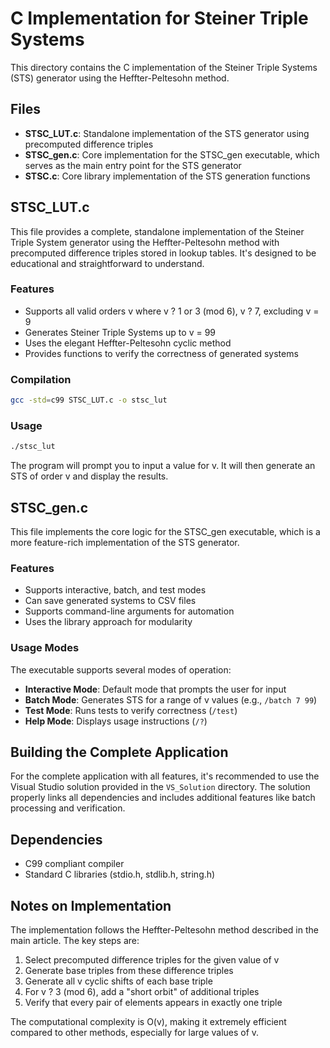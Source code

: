 # C Implementation for Steiner Triple Systems

This directory contains the C implementation of the Steiner Triple Systems (STS) generator using the Heffter-Peltesohn method.

## Files

- **STSC_LUT.c**: Standalone implementation of the STS generator using precomputed difference triples
- **STSC_gen.c**: Core implementation for the STSC_gen executable, which serves as the main entry point for the STS generator
- **STSC.c**: Core library implementation of the STS generation functions

## STSC_LUT.c

This file provides a complete, standalone implementation of the Steiner Triple System generator using the Heffter-Peltesohn method with precomputed difference triples stored in lookup tables. It's designed to be educational and straightforward to understand.

### Features

- Supports all valid orders v where v ? 1 or 3 (mod 6), v ? 7, excluding v = 9
- Generates Steiner Triple Systems up to v = 99
- Uses the elegant Heffter-Peltesohn cyclic method
- Provides functions to verify the correctness of generated systems

### Compilation

```bash
gcc -std=c99 STSC_LUT.c -o stsc_lut
```

### Usage

```bash
./stsc_lut
```

The program will prompt you to input a value for v. It will then generate an STS of order v and display the results.

## STSC_gen.c

This file implements the core logic for the STSC_gen executable, which is a more feature-rich implementation of the STS generator.

### Features

- Supports interactive, batch, and test modes
- Can save generated systems to CSV files
- Supports command-line arguments for automation
- Uses the library approach for modularity

### Usage Modes

The executable supports several modes of operation:

- **Interactive Mode**: Default mode that prompts the user for input
- **Batch Mode**: Generates STS for a range of v values (e.g., `/batch 7 99`)
- **Test Mode**: Runs tests to verify correctness (`/test`)
- **Help Mode**: Displays usage instructions (`/?`)

## Building the Complete Application

For the complete application with all features, it's recommended to use the Visual Studio solution provided in the `VS_Solution` directory. The solution properly links all dependencies and includes additional features like batch processing and verification.

## Dependencies

- C99 compliant compiler
- Standard C libraries (stdio.h, stdlib.h, string.h)

## Notes on Implementation

The implementation follows the Heffter-Peltesohn method described in the main article. The key steps are:

1. Select precomputed difference triples for the given value of v
2. Generate base triples from these difference triples
3. Generate all v cyclic shifts of each base triple
4. For v ? 3 (mod 6), add a "short orbit" of additional triples
5. Verify that every pair of elements appears in exactly one triple

The computational complexity is O(v), making it extremely efficient compared to other methods, especially for large values of v.